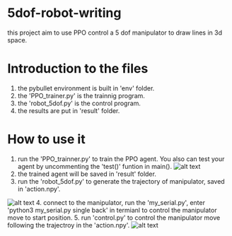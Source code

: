 # 5dof-robot-writing

this project aim to use PPO control a 5 dof manipulator to draw lines in 3d space.

# Introduction to the files

1. the pybullet environment is built in 'env' folder.
2. the 'PPO_trainer.py' is the trainnig program.
3. the 'robot_5dof.py' is the control program.
4. the results are put in 'result' folder.

# How to use it

1. run the 'PPO_trainner.py' to train the PPO agent. You also can test your agent by uncommenting the 'test()' funtion in main().
![alt text](https://github.com/keqinn/5dof-robot-writing/blob/main/result/ur3.gif?raw=true)
2. the trained agent will be saved in 'result' folder. 
3. run the 'robot_5dof.py' to generate the trajectory of manipulator, saved in 'action.npy'. 

![alt text](https://github.com/keqinn/5dof-robot-writing/blob/main/result/ur3_5dof.gif?raw=true)
4. connect to the manipulator, run the 'my_serial.py', enter 'python3 my_serial.py single back' in termianl to control the manipulator move to start position.
5. run 'control.py' to control the manipulator move following the trajectroy in the 'action.npy'. 
![alt text](https://github.com/keqinn/5dof-robot-writing/blob/main/result/real_world.gif?raw=true)


